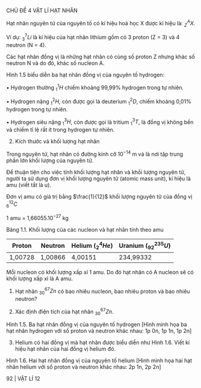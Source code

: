 CHỦ ĐỀ 4 VẬT LÍ HẠT NHÂN

Hạt nhân nguyên tử của nguyên tố có kí hiệu hoá học X được kí hiệu là: $^A_ZX$.

Ví dụ: $^7_3Li$ là kí hiệu của hạt nhân lithium gồm có 3 proton (Z = 3) và 4 neutron (N = 4).

Các hạt nhân đồng vị là những hạt nhân có cùng số proton Z nhưng khác số neutron N và do đó, khác số nucleon A.

Hình 1.5 biểu diễn ba hạt nhân đồng vị của nguyên tố hydrogen:

• Hydrogen thường $^1_1H$ chiếm khoảng 99,99% hydrogen trong tự nhiên.

• Hydrogen nặng $^2_1H$, còn được gọi là deuterium $^2_1D$, chiếm khoảng 0,01% hydrogen trong tự nhiên.

• Hydrogen siêu nặng $^3_1H$, còn được gọi là tritium $^3_1T$, là đồng vị không bền và chiếm tỉ lệ rất ít trong hydrogen tự nhiên.

2. Kích thước và khối lượng hạt nhân

Trong nguyên tử, hạt nhân có đường kính cỡ $10^{-14}$ m và là nơi tập trung phần lớn khối lượng của nguyên tử.

Để thuận tiện cho việc tính khối lượng hạt nhân và khối lượng nguyên tử, người ta sử dụng đơn vị khối lượng nguyên tử (atomic mass unit), kí hiệu là amu (viết tắt là u).

Đơn vị amu có giá trị bằng $\frac{1}{12}$ khối lượng nguyên tử của đồng vị $^{12}_6C$

1 amu = 1,66055.10$^{-27}$ kg

Bảng 1.1. Khối lượng của các nucleon và hạt nhân tính theo amu

| Proton | Neutron | Helium ($^4_2He$) | Uranium ($^{235}_{92}U$) |
|--------|---------|-------------------|------------------------|
| 1,00728 | 1,00866 | 4,00151 | 234,99332 |

Mỗi nucleon có khối lượng xấp xỉ 1 amu. Do đó hạt nhân có A nucleon sẽ có khối lượng xấp xỉ là A amu.

1. Hạt nhân $^{67}_{30}Zn$ có bao nhiêu nucleon, bao nhiêu proton và bao nhiêu neutron?

2. Xác định điện tích của hạt nhân $^{67}_{30}Zn$.

Hình 1.5. Ba hạt nhân đồng vị của nguyên tố hydrogen
[Hình minh họa ba hạt nhân hydrogen với số proton và neutron khác nhau: 1p 0n, 1p 1n, 1p 2n]

3. Helium có hai đồng vị mà hạt nhân được biểu diễn như Hình 1.6. Viết kí hiệu hạt nhân của hai đồng vị helium đó.

Hình 1.6. Hai hạt nhân đồng vị của nguyên tố helium
[Hình minh họa hai hạt nhân helium với số proton và neutron khác nhau: 2p 1n, 2p 2n]

92 | VẬT LÍ 12